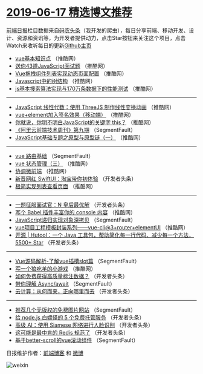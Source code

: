 # [2019-06-17 精选博文推荐](https://toutiao.qdkfweb.cn/date/2019/06/17)

[前端日报](https://qdkfweb.cn/c/news)栏目数据来自[码农头条](https://toutiao.qdkfweb.cn/)（我开发的爬虫），每日分享前端、移动开发、设计、资源和资讯等，为开发者提供动力，点击Star按钮来关注这个项目，点击Watch来收听每日的更新[Github主页](https://github.com/kujian/frontendDaily)
* [vue基本知识点](https://toutiao.qdkfweb.cn/115413.html) （推酷网）
* [送你43道JavaScript面试题](https://toutiao.qdkfweb.cn/115411.html) （推酷网）
* [Vue拖拽组件列表实现动态页面配置](https://toutiao.qdkfweb.cn/115416.html) （推酷网）
* [Javascript中的树结构](https://toutiao.qdkfweb.cn/115409.html) （推酷网）
* [js基本搜索算法实现与170万条数据下的性能测试](https://toutiao.qdkfweb.cn/115407.html) （推酷网）

***
* [JavaScript 线性代数：使用 ThreeJS 制作线性变换动画](https://toutiao.qdkfweb.cn/115417.html) （推酷网）
* [vue+element加入签名效果（移动端）](https://toutiao.qdkfweb.cn/115402.html) （推酷网）
* [你就说，你明不明白JavaScript的关键字 this？](https://toutiao.qdkfweb.cn/115404.html) （推酷网）
* [《阿里云前端技术周刊》第九期](https://toutiao.qdkfweb.cn/115374.html) （SegmentFault）
* [JavaScript基础专题之原型与原型链（一）](https://toutiao.qdkfweb.cn/115408.html) （推酷网）

***
* [vue 路由基础](https://toutiao.qdkfweb.cn/115375.html) （SegmentFault）
* [vue 状态管理（三）](https://toutiao.qdkfweb.cn/115399.html) （推酷网）
* [协调微前端](https://toutiao.qdkfweb.cn/115400.html) （推酷网）
* [新晋网红 SwiftUI：淘宝带你初体验](https://toutiao.qdkfweb.cn/115523.html) （开发者头条）
* [极简实现列表查看页面](https://toutiao.qdkfweb.cn/115401.html) （推酷网）

***
* [一题征服面试官：N 皇后最优解](https://toutiao.qdkfweb.cn/115378.html) （开发者头条）
* [写个 Babel 插件丰富你的 console 内容](https://toutiao.qdkfweb.cn/115412.html) （推酷网）
* [JavaScript递归实现对象深拷贝](https://toutiao.qdkfweb.cn/115368.html) （SegmentFault）
* [vue项目工程模板封装系列——vue-cli@3+router+elementUI](https://toutiao.qdkfweb.cn/115403.html) （推酷网）
* [开源 | Hutool：一个 Java 工具包，帮助简化每一行代码、减少每一个方法，5500+ Star](https://toutiao.qdkfweb.cn/115380.html) （开发者头条）

***
* [Vue源码解析-了解vue插槽slot篇](https://toutiao.qdkfweb.cn/115370.html) （SegmentFault）
* [写一个狼吃羊的小游戏](https://toutiao.qdkfweb.cn/115415.html) （推酷网）
* [如何免费获得高质量标注数据？](https://toutiao.qdkfweb.cn/115394.html) （开发者头条）
* [带你理解 Async/await](https://toutiao.qdkfweb.cn/115362.html) （SegmentFault）
* [云计算：从何而来，正向哪里而去](https://toutiao.qdkfweb.cn/115395.html) （开发者头条）

***
* [推荐几个无版权的免费图片网站](https://toutiao.qdkfweb.cn/115373.html) （SegmentFault）
* [给 node.js 白嫖怪的 5 个免费托管服务](https://toutiao.qdkfweb.cn/115384.html) （开发者头条）
* [高级 AI：使用 Siamese 网络进行人脸识别](https://toutiao.qdkfweb.cn/115386.html) （开发者头条）
* [这可能是最中肯的 Redis 规范了](https://toutiao.qdkfweb.cn/115455.html) （开发者头条）
* [基于better-scroll的vue滚动组件](https://toutiao.qdkfweb.cn/115364.html) （SegmentFault）

日报维护作者：[前端博客](https://qdkfweb.cn/) 和 [微博](https://qdkfweb.cn/go/weibo)

![weixin](https://user-images.githubusercontent.com/3055447/38468989-651132ac-3b80-11e8-8e6b-15122322a9d7.png)